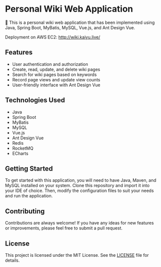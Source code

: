 # Personal Wiki Web Application

🚀 This is a personal wiki web application that has been implemented using Java, Spring Boot, MyBatis, MySQL, Vue.js, and Ant Design Vue.

Deployment on AWS EC2: http://wiki.kaiyu.live/

## Features

- User authentication and authorization
- Create, read, update, and delete wiki pages
- Search for wiki pages based on keywords
- Record page views and update view counts
- User-friendly interface with Ant Design Vue

## Technologies Used

- Java
- Spring Boot
- MyBatis
- MySQL
- Vue.js
- Ant Design Vue
- Redis
- RocketMQ
- ECharts

## Getting Started

To get started with this application, you will need to have Java, Maven, and MySQL installed on your system. Clone this repository and import it into your IDE of choice. Then, modify the configuration files to suit your needs and run the application.

## Contributing

Contributions are always welcome! If you have any ideas for new features or improvements, please feel free to submit a pull request.

## License

This project is licensed under the MIT License. See the [LICENSE](LICENSE) file for details.
